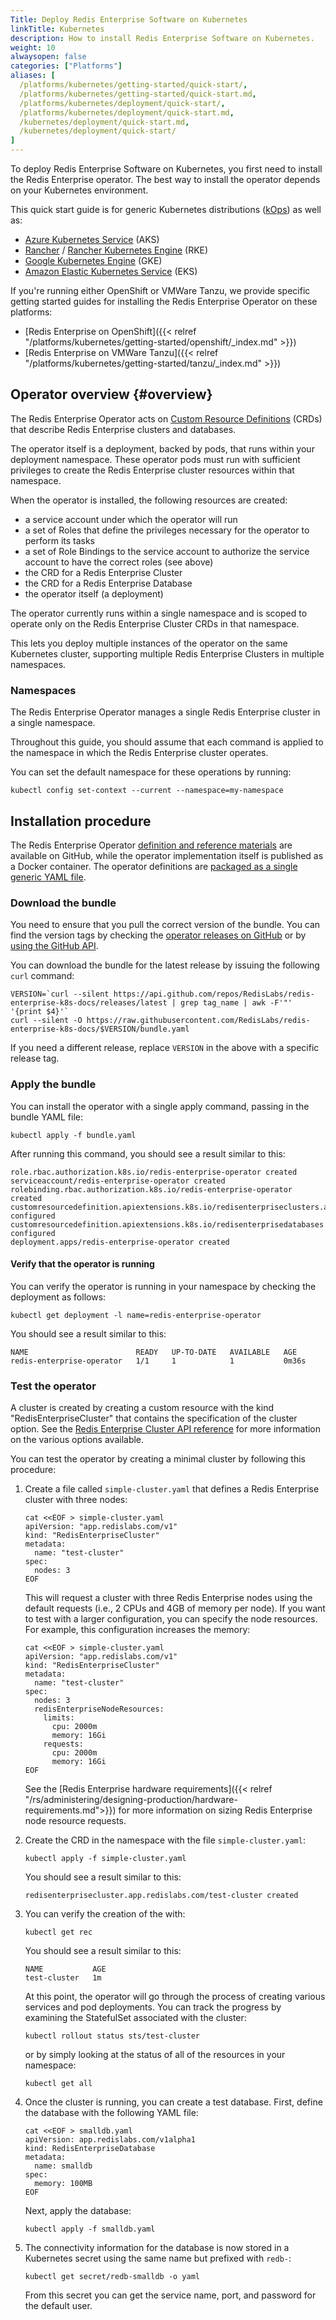 ```yaml
---
Title: Deploy Redis Enterprise Software on Kubernetes
linkTitle: Kubernetes 
description: How to install Redis Enterprise Software on Kubernetes.
weight: 10
alwaysopen: false
categories: ["Platforms"]
aliases: [
  /platforms/kubernetes/getting-started/quick-start/,
  /platforms/kubernetes/getting-started/quick-start.md,
  /platforms/kubernetes/deployment/quick-start/,
  /platforms/kubernetes/deployment/quick-start.md, 
  /kubernetes/deployment/quick-start.md,
  /kubernetes/deployment/quick-start/
]
---
```


To deploy Redis Enterprise Software on Kubernetes, you first need to install the Redis Enterprise operator. The best way to install the operator depends on your Kubernetes environment.

This quick start guide is for generic Kubernetes distributions ([kOps](https://kops.sigs.k8s.io)) as well as:

 * [Azure Kubernetes Service](https://azure.microsoft.com/en-us/services/kubernetes-service/) (AKS)
 * [Rancher](https://rancher.com/products/rancher/) / [Rancher Kubernetes Engine](https://rancher.com/products/rke/) (RKE)
 * [Google Kubernetes Engine](https://cloud.google.com/kubernetes-engine) (GKE)
 * [Amazon Elastic Kubernetes Service](https://aws.amazon.com/eks/) (EKS)

If you're running either OpenShift or VMWare Tanzu, we provide specific getting started guides for installing the Redis Enterprise Operator on these platforms:

* [Redis Enterprise on OpenShift]({{< relref "/platforms/kubernetes/getting-started/openshift/_index.md" >}})
* [Redis Enterprise on VMWare Tanzu]({{< relref "/platforms/kubernetes/getting-started/tanzu/_index.md" >}})

## Operator overview {#overview}

The Redis Enterprise Operator acts on [Custom Resource Definitions](https://kubernetes.io/docs/concepts/extend-kubernetes/api-extension/custom-resources/#customresourcedefinitions) (CRDs) that describe Redis Enterprise clusters and databases.

The operator itself is a deployment, backed by pods, that runs within your deployment namespace. These operator pods must run with sufficient privileges to create the Redis Enterprise cluster resources within that namespace.

When the operator is installed, the following resources are created:

 * a service account under which the operator will run
 * a set of Roles that define the privileges necessary for the operator to perform its tasks
 * a set of Role Bindings to the service account to authorize the service account to have the correct roles (see above)
 * the CRD for a Redis Enterprise Cluster
 * the CRD for a Redis Enterprise Database
 * the operator itself (a deployment)

The operator currently runs within a single namespace and is scoped to operate only on the Redis Enterprise Cluster CRDs in that namespace.

This lets you deploy multiple instances of the operator on the same Kubernetes cluster, supporting multiple Redis Enterprise Clusters in multiple namespaces.

### Namespaces

The Redis Enterprise Operator manages a single Redis Enterprise cluster in a single namespace.


Throughout this guide, you should assume that each command is applied to the namespace in
which the Redis Enterprise cluster operates.

You can set the default namespace for these operations by running:

```
kubectl config set-context --current --namespace=my-namespace
```

## Installation procedure

The Redis Enterprise Operator [definition and reference materials](https://github.com/RedisLabs/redis-enterprise-k8s-docs) are available on GitHub, while the
operator implementation itself is published as a Docker container. The operator
definitions are [packaged as a single generic YAML file](https://github.com/RedisLabs/redis-enterprise-k8s-docs/blob/master/bundle.yaml).

### Download the bundle

You need to ensure that you pull the correct version of the bundle. You can find the version tags
by checking the [operator releases on GitHub](https://github.com/RedisLabs/redis-enterprise-k8s-docs/releases)
or by [using the GitHub API](https://docs.github.com/en/rest/reference/repos#releases).

You can download the bundle for the latest release by issuing the following `curl` command:

```
VERSION=`curl --silent https://api.github.com/repos/RedisLabs/redis-enterprise-k8s-docs/releases/latest | grep tag_name | awk -F'"' '{print $4}'`
curl --silent -O https://raw.githubusercontent.com/RedisLabs/redis-enterprise-k8s-docs/$VERSION/bundle.yaml
```

If you need a different release, replace `VERSION` in the above with a specific release tag.

### Apply the bundle

You can install the operator with a single apply command, passing in the bundle YAML file:

```
kubectl apply -f bundle.yaml
```

After running this command, you should see a result similar to this:

```
role.rbac.authorization.k8s.io/redis-enterprise-operator created
serviceaccount/redis-enterprise-operator created
rolebinding.rbac.authorization.k8s.io/redis-enterprise-operator created
customresourcedefinition.apiextensions.k8s.io/redisenterpriseclusters.app.redislabs.com configured
customresourcedefinition.apiextensions.k8s.io/redisenterprisedatabases.app.redislabs.com configured
deployment.apps/redis-enterprise-operator created
```

#### Verify that the operator is running

You can verify the operator is running in your namespace by checking the deployment as follows:

```
kubectl get deployment -l name=redis-enterprise-operator
```

You should see a result similar to this:

```
NAME                        READY   UP-TO-DATE   AVAILABLE   AGE
redis-enterprise-operator   1/1     1            1           0m36s
```

### Test the operator

A cluster is created by creating a custom resource with the kind "RedisEnterpriseCluster"
that contains the specification of the cluster option. See the
[Redis Enterprise Cluster API reference](https://github.com/RedisLabs/redis-enterprise-k8s-docs/blob/master/redis_enterprise_cluster_api.md)
for more information on the various options available.

You can test the operator by creating a minimal cluster by following this procedure:

1. Create a file called `simple-cluster.yaml` that defines a Redis Enterprise cluster with three nodes:

    ```
    cat <<EOF > simple-cluster.yaml
    apiVersion: "app.redislabs.com/v1"
    kind: "RedisEnterpriseCluster"
    metadata:
      name: "test-cluster"
    spec:
      nodes: 3
    EOF
    ```

    This will request a cluster with three Redis Enterprise nodes using the
    default requests (i.e., 2 CPUs and 4GB of memory per node).
    If you want to test with a larger configuration, you can
    specify the node resources. For example, this configuration increases the memory:

    ```
    cat <<EOF > simple-cluster.yaml
    apiVersion: "app.redislabs.com/v1"
    kind: "RedisEnterpriseCluster"
    metadata:
      name: "test-cluster"
    spec:
      nodes: 3
      redisEnterpriseNodeResources:
        limits:
          cpu: 2000m
          memory: 16Gi
        requests:
          cpu: 2000m
          memory: 16Gi
    EOF
    ```

    See the [Redis Enterprise hardware requirements]({{< relref "/rs/administering/designing-production/hardware-requirements.md">}}) for more
    information on sizing Redis Enterprise node resource requests.

2. Create the CRD in the namespace with the file `simple-cluster.yaml`:

    ```
    kubectl apply -f simple-cluster.yaml
    ```

    You should see a result similar to this:

    ```
    redisenterprisecluster.app.redislabs.com/test-cluster created
    ```

3. You can verify the creation of the with:

    ```
    kubectl get rec
    ```

    You should see a result similar to this:

    ```
    NAME           AGE
    test-cluster   1m
    ```


   At this point, the operator will go through the process of creating various
   services and pod deployments. You can track the progress by examining the
   StatefulSet associated with the cluster:

   ```
   kubectl rollout status sts/test-cluster
   ```

   or by simply looking at the status of all of the resources in your namespace:

   ```
   kubectl get all
   ```

4. Once the cluster is running, you can create a test database. First, define the database with the following YAML file:

   ```
   cat <<EOF > smalldb.yaml
   apiVersion: app.redislabs.com/v1alpha1
   kind: RedisEnterpriseDatabase
   metadata:
     name: smalldb
   spec:
     memory: 100MB
   EOF
   ```

   Next, apply the database:

   ```
   kubectl apply -f smalldb.yaml
   ```

5. The connectivity information for the database is now stored in a Kubernetes
   secret using the same name but prefixed with `redb-`:

   ```
   kubectl get secret/redb-smalldb -o yaml
   ```

   From this secret you can get the service name, port, and password for the
   default user.
